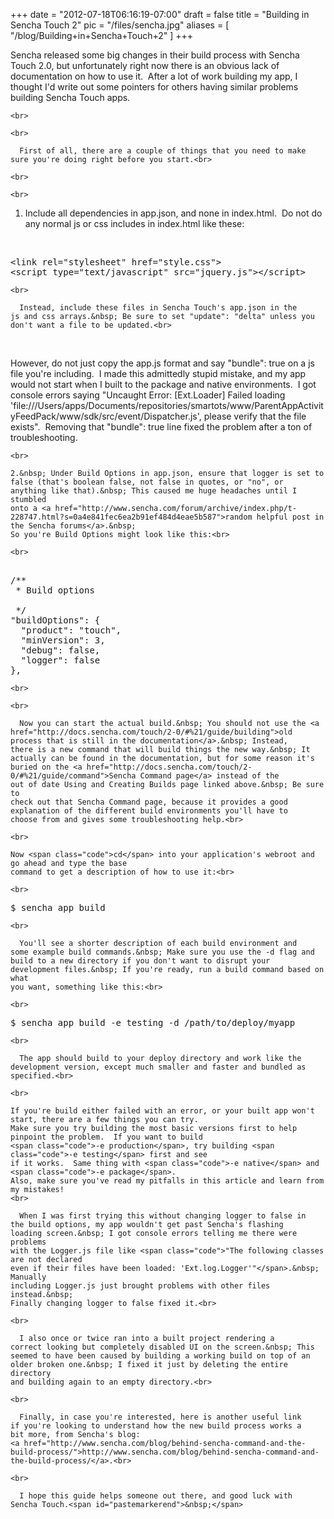 
+++
date = "2012-07-18T06:16:19-07:00"
draft = false
title = "Building in Sencha Touch 2"
pic = "/files/sencha.jpg"
aliases = [
  "/blog/Building+in+Sencha+Touch+2"
]
+++

Sencha released some big changes in their build process with
    Sencha Touch 2.0, but unfortunately right now there is an obvious lack of documentation on how
    to use it.&nbsp; After a lot of work building my app, I thought I'd write
    out some pointers for others having similar problems building Sencha Touch apps.<br>

    <br>

    <br>

      First of all, there are a couple of things that you need to make
    sure you're doing right before you start.<br>

    <br>

    <br>

1. Include all dependencies in app.json, and none in index.html.&nbsp; Do
    not do any normal js or css includes in index.html like these:<br>

    <br>


<pre>
&lt;link rel="stylesheet" href="style.css"&gt;
&lt;script type="text/javascript" src="jquery.js"&gt;&lt;/script&gt;
</pre>

    <br>

      Instead, include these files in Sencha Touch's app.json in the
    js and css arrays.&nbsp; Be sure to set "update": "delta" unless you
    don't want a file to be updated.<br>

<br>

However, do not just copy the app.js format and say <span class="code">"bundle": true</span> on a 
js file you're including.&nbsp; I made this admittedly stupid mistake, and 
my app would not start when I built to the package and native 
environments.&nbsp; I got console errors saying <span class="code">"Uncaught Error: 
[Ext.Loader] Failed loading 
'file:///Users/apps/Documents/repositories/smartots/www/ParentAppActivityFeedPack/www/sdk/src/event/Dispatcher.js', 
please verify that the file exists"</span>.&nbsp; Removing that <span class="code">"bundle": true</span> line 
fixed the problem after a ton of troubleshooting.
<br>

    <br>

    2.&nbsp; Under Build Options in app.json, ensure that logger is set to
    false (that's boolean false, not false in quotes, or "no", or
    anything like that).&nbsp; This caused me huge headaches until I stumbled
    onto a <a href="http://www.sencha.com/forum/archive/index.php/t-228747.html?s=0a4e841fec6ea2b91ef484d4eae5b587">random helpful post in the Sencha forums</a>.&nbsp;
    So you're Build Options might look like this:<br>

    <br>


<pre>    
/**
 * Build options

 */
"buildOptions": {
  "product": "touch",
  "minVersion": 3,
  "debug": false,
  "logger": false
},
</pre>

    <br>

    <br>

      Now you can start the actual build.&nbsp; You should not use the <a href="http://docs.sencha.com/touch/2-0/#%21/guide/building">old
    process that is still in the documentation</a>.&nbsp; Instead,
    there is a new command that will build things the new way.&nbsp; It
    actually can be found in the documentation, but for some reason it's
    buried on the <a href="http://docs.sencha.com/touch/2-0/#%21/guide/command">Sencha Command page</a> instead of the
    out of date Using and Creating Builds page linked above.&nbsp; Be sure to
    check out that Sencha Command page, because it provides a good
    explanation of the different build environments you'll have to
    choose from and gives some troubleshooting help.<br>

    <br>

    Now <span class="code">cd</span> into your application's webroot and go ahead and type the base
    command to get a description of how to use it:<br>

    <br>


<pre>$ sencha app build
</pre>

    <br>

      You'll see a shorter description of each build environment and
    some example build commands.&nbsp; Make sure you use the -d flag and
    build to a new directory if you don't want to disrupt your
    development files.&nbsp; If you're ready, run a build command based on what
    you want, something like this:<br>

    <br>


<pre>$ sencha app build -e testing -d /path/to/deploy/myapp
</pre>

    <br>

      The app should build to your deploy directory and work like the
    development version, except much smaller and faster and bundled as specified.<br>

    <br>

    If you're build either failed with an error, or your built app won't start, there are a few things you can try.
    Make sure you try building the most basic versions first to help pinpoint the problem.  If you want to build 
    <span class="code">-e production</span>, try building <span class="code">-e testing</span> first and see
    if it works.  Same thing with <span class="code">-e native</span> and <span class="code">-e package</span>.
    Also, make sure you've read my pitfalls in this article and learn from my mistakes!
    <br>

      When I was first trying this without changing logger to false in
    the build options, my app wouldn't get past Sencha's flashing
    loading screen.&nbsp; I got console errors telling me there were problems
    with the Logger.js file like <span class="code">"The following classes are not declared
    even if their files have been loaded: 'Ext.log.Logger'"</span>.&nbsp; Manually
    including Logger.js just brought problems with other files instead.&nbsp;
    Finally changing logger to false fixed it.<br>

    <br>

      I also once or twice ran into a built project rendering a
    correct looking but completely disabled UI on the screen.&nbsp; This
    seemed to have been caused by building a working build on top of an
    older broken one.&nbsp; I fixed it just by deleting the entire directory
    and building again to an empty directory.<br>

    <br>

      Finally, in case you're interested, here is another useful link
    if you're looking to understand how the new build process works a
    bit more, from Sencha's blog:
    <a href="http://www.sencha.com/blog/behind-sencha-command-and-the-build-process/">http://www.sencha.com/blog/behind-sencha-command-and-the-build-process/</a>.<br>

    <br>

      I hope this guide helps someone out there, and good luck with
    Sencha Touch.<span id="pastemarkerend">&nbsp;</span>